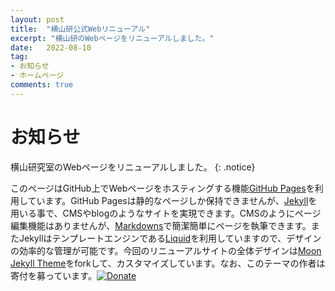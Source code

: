 ```yaml
---
layout: post
title:  "横山研公式Webリニューアル"
excerpt: "横山研のWebページをリニューアルしました。"
date:   2022-08-10
tag:
- お知らせ
- ホームページ
comments: true
---
```


# お知らせ

横山研究室のWebページをリニューアルしました。
{: .notice}

このページはGitHub上でWebページをホスティングする機能[GitHub Pages](https://docs.github.com/ja/pages/getting-started-with-github-pages/about-github-pages)を利用しています。GitHub Pagesは静的なページしか保持できませんが、[Jekyll](http://jekyllrb-ja.github.io/)を用いる事で、CMSやblogのようなサイトを実現できます。CMSのようにページ編集機能はありませんが、[Markdowns](https://gist.github.com/mignonstyle/083c9e1651d7734f84c99b8cf49d57fa)で簡潔簡単にページを執筆できます。またJekyllはテンプレートエンジンである[Liquid](https://shopify.github.io/liquid/)を利用していますので、デザインの効率的な管理が可能です。今回のリニューアルサイトの全体デザインは[Moon Jekyll Theme](https://github.com/TaylanTatli/Moon)をforkして、カスタマイズしています。なお、このテーマの作者は寄付を募っています。[![Donate](https://img.shields.io/badge/paypal-donate-blue.svg)](https://www.paypal.me/taylantatli/0usd) 

